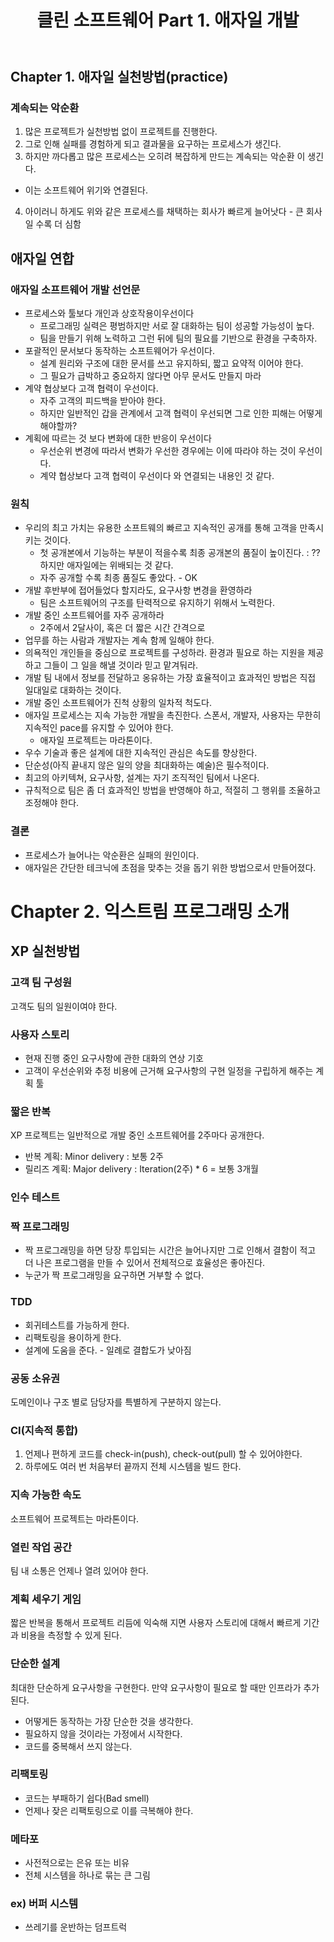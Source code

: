 ﻿---
title: "클린 소프트웨어 Part 1. 애자일 개발"
categories: CleanSoftware
comments: true
---

## Chapter 1. 애자일 실천방법(practice)

### 계속되는 악순환
 1. 많은 프로젝트가 실천방법 없이 프로젝트를 진행한다.
 2. 그로 인해 실패를 경험하게 되고 결과물을 요구하는 프로세스가 생긴다.
 3. 하지만 까다롭고 많은 프로세스는 오히려 복잡하게 만드는 계속되는 악순환 이 생긴다.
   - 이는 소프트웨어 위기와 연결된다.
 4. 아이러니 하게도 위와 같은 프로세스를 채택하는 회사가 빠르게 늘어낫다 - 큰 회사일 수록 더 심함

## 애자일 연합

### 애자일 소프트웨어 개발 선언문
 - 프로세스와 툴보다 개인과 상호작용이우선이다
   - 프로그래밍 실력은 평범하지만 서로 잘 대화하는 팀이 성공할 가능성이 높다.
   - 팀을 만들기 위해 노력하고 그런 뒤에 팀의 필요를 기반으로 환경을 구축하자.
 - 포괄적인 문서보다 동작하는 소프트웨어가 우선이다.
   - 설계 원리와 구조에 대한 문서를 쓰고 유지하되, 짧고 요약적 이어야 한다.
   - 그 필요가 급박하고 중요하지 않다면 아무 문서도 만들지 마라
 - 계약 협상보다 고객 협력이 우선이다.
   - 자주 고객의 피드백을 받아야 한다.
   - 하지만 일반적인 갑을 관계에서 고객 협력이 우선되면 그로 인한 피해는 어떻게 해야할까?
 - 계획에 따르는 것 보다 변화에 대한 반응이 우선이다
   - 우선순위 변경에 따라서 변화가 우선한 경우에는 이에 따라야 하는 것이 우선이다.
   - 계약 협상보다 고객 협력이 우선이다 와 연결되는 내용인 것 같다.

### 원칙
 - 우리의 최고 가치는 유용한 소프트웨의 빠르고 지속적인 공개를 통해 고객을 만족시키는 것이다.
   - 첫 공개본에서 기능하는 부분이 적을수록 최종 공개본의 품질이 높이진다. : ?? 하지만 애자일에는 위배되는 것 같다.
   - 자주 공개할 수록 최종 품질도 좋았다. - OK
 - 개발 후반부에 접어들었다 할지라도, 요구사항 변경을 환영하라
   - 팀은 소프트웨어의 구조를 탄력적으로 유지하기 위해서 노력한다.
 - 개발 중인 소프트웨어를 자주 공개하라
   - 2주에서 2달사이, 혹은 더 짧은 시간 간격으로
 - 업무를 하는 사람과 개발자는 계속 함께 일해야 한다.
 - 의욕적인 개인들을 중심으로 프로젝트를 구성하라. 환경과 필요로 하는 지원을 제공하고 그들이 그 일을 해낼 것이라 믿고 맡겨둬라.
 - 개발 팀 내에서 정보를 전달하고 옹유하는 가장 효율적이고 효과적인 방법은 직접 일대일로 대화하는 것이다.
 - 개발 중인 소프트웨어가 진척 상황의 일차적 척도다.
 - 애자일 프로세스는 지속 가능한 개발을 촉진한다. 스폰서, 개발자, 사용자는 무한히 지속적인 pace를 유지할 수 있어야 한다.
   - 애자일 프로젝트는 마라톤이다.
 - 우수 기술과 좋은 설계에 대한 지속적인 관심은 속도를 향상한다.
 - 단순성(아직 끝내지 않은 일의 양을 최대화하는 예술)은 필수적이다.
 - 최고의 아키텍쳐, 요구사항, 설계는 자기 조직적인 팀에서 나온다.
 - 규칙적으로 팀은 좀 더 효과적인 방법을 반영해야 하고, 적절히 그 행위를 조율하고 조정해야 한다.

### 결론
 - 프로세스가 늘어나는 악순환은 실패의 원인이다.
 - 애자일은 간단한 테크닉에 초점을 맞추는 것을 돕기 위한 방법으로서 만들어졌다.

# Chapter 2. 익스트림 프로그래밍 소개

## XP 실천방법

### 고객 팀 구성원
 고객도 팀의 일원이여야 한다.

### 사용자 스토리
 - 현재 진행 중인 요구사항에 관한 대화의 연상 기호
 - 고객이 우선순위와 추정 비용에 근거해 요구사항의 구현 일정을 구립하게 해주는 계획 툴

### 짧은 반복
 XP 프로젝트는 일반적으로 개발 중인 소프트웨어를 2주마다 공개한다.
   - 반복 계획: Minor delivery : 보통 2주
   - 릴리즈 계획: Major delivery : Iteration(2주) * 6 = 보통 3개월

### 인수 테스트

### 짝 프로그래밍
  - 짝 프로그래밍을 하면 당장 투입되는 시간은 늘어나지만 그로 인해서 결함이 적고 더 나은 프로그램을 만들 수 있어서 전체적으로 효율성은 좋아진다.
  - 누군가 짝 프로그래밍을 요구하면 거부할 수 없다.

### TDD
  - 회귀테스트를 가능하게 한다.
  - 리팩토링을 용이하게 한다.
  - 설계에 도움을 준다. - 일례로 결합도가 낮아짐

### 공동 소유권
 도메인이나 구조 별로 담당자를 특별하게 구분하지 않는다.

### CI(지속적 통합)
  1. 언제나 편하게 코드를 check-in(push), check-out(pull) 할 수 있어야한다.
  2. 하루에도 여러 번 처음부터 끝까지 전체 시스템을 빌드 한다.

### 지속 가능한 속도
 소프트웨어 프로젝트는 마라톤이다.

### 열린 작업 공간
 팀 내 소통은 언제나 열려 있어야 한다.

### 계획 세우기 게임
 짧은 반복을 통해서 프로젝트 리듬에 익숙해 지면 사용자 스토리에 대해서 빠르게 기간과 비용을 측정할 수 있게 된다.

### 단순한 설계
 최대한 단순하게 요구사항을 구현한다. 만약 요구사항이 필요로 할 때만 인프라가 추가된다.

   - 어떻게든 동작하는 가장 단순한 것을 생각한다.
   - 필요하지 않을 것이라는 가정에서 시작한다.
   - 코드를 중복해서 쓰지 않는다.

### 리팩토링
   - 코드는 부패하기 쉽다(Bad smell)
   - 언제나 잦은 리팩토링으로 이를 극복해야 한다.

### 메타포
   - 사전적으로는 은유 또는 비유
   - 전체 시스템을 하나로 묶는 큰 그림

### ex) 버퍼 시스템
   - 쓰레기를 운반하는 덤프트럭